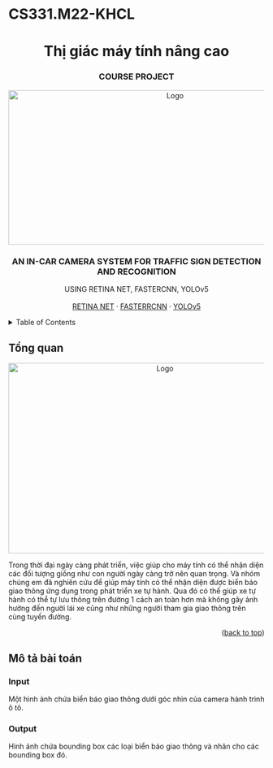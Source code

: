 # CS331.M22-KHCL  
<h1 align="center">Thị giác máy tính nâng cao</h1>
 
<!-- PROJECT LOGO -->
<div align="center">
  <h3 align="center">COURSE PROJECT</h3>
  <a>
    <img src="https://www.cio.com/wp-content/uploads/2021/12/ai-in-automotive_1280x609-100790232-orig.jpeg?quality=50&strip=all" alt="Logo" width="640" height="304.5">
  </a>

  <h3 align="center">AN IN-CAR CAMERA SYSTEM FOR TRAFFIC SIGN DETECTION AND RECOGNITION</h3>

  <p align="center">
    USING RETINA NET, FASTERCNN, YOLOv5
    <br />
    <br />
    <a href="https://www.miai.vn/2021/04/01/xay-dung-he-thong-nhan-dien-bien-bao-giao-thong-bang-retinanet/">RETINA NET</a>
    ·
    <a href="https://viblo.asia/p/deep-learning-thuat-toan-faster-rcnn-voi-bai-toan-phat-hien-duong-luoi-bo-faster-rcnn-object-detection-algorithm-for-nine-dash-line-detection-bJzKmREOZ9N">FASTERRCNN</a>
    ·
    <a href="https://viblo.asia/p/tong-hop-kien-thuc-tu-yolov1-den-yolov5-phan-1-naQZRRj0Zvx">YOLOv5</a>
  </p>
</div>


<!-- TABLE OF CONTENTS -->
<details>
  <summary>Table of Contents</summary>
  <ol>
    <li>
      <a href="#Tổng-quan">Tổng quan</a>
    </li>
    <li>
      <a href="#Mô-tả-bài-toán">Mô tả bài toán</a>
      <ul>
        <li><a href="#Input">Input</a></li>
        <li><a href="#Output">Output</a></li>
      </ul>
    </li>
    <li><a href="#usage">Khái quát bộ dữ liệu</a></li>
    <li><a href="#roadmap">Xây dựng bộ dữ liệu</a>
      <ul>
         <li><a href="#built-with">Các tiêu chí đề ra</a>
      </ul>
      <ul>
         <li><a href="#built-with">Label sử dụng LabelImg</a>
      </ul>
      <ul>
         <li><a href="#built-with">Phân bố lớp trong bộ dữ liệu</a>
      </ul>
    </li>
    <li><a href="#contributing">Hướng tiếp cận</a></li>
      <ul>
         <li><a href="#built-with">Giới thiệu về Retina Net</a>
      </ul>
      <ul>
         <li><a href="#built-with">Giới thiệu về FasterRCNN</a>
      </ul>
      <ul>
         <li><a href="#built-with">Giới thiệu về YOLOv5</a>
      </ul>
    <li><a href="#license">Training và Đánh giá model</a></li>
    <li><a href="#contact">So sánh</a></li>
  </ol>
</details>

<!-- TỔNG QUAN -->
## Tổng quan

<div align="center">
 <a>
    <img src="https://storage.googleapis.com/enterknow.com/data-contents/2021/09/autonomous-driving.jpg" alt="Logo" width="600" height="375">
 </a>
</div>
 
Trong thời đại ngày càng phát triển, việc giúp cho máy tính có thể nhận diện các đối tượng giống như con người ngày càng trở nên quan trọng. Và nhóm chúng em đã nghiên cứu để giúp máy tính có thể nhận diện được biển báo giao thông ứng dụng trong phát triển xe tự hành. Qua đó có thể giúp xe tự hành có thể tự lưu thông trên đường 1 cách an toàn hơn mà không gây ảnh hưởng đến người lái xe cũng như những người tham gia giao thông trên cùng tuyến đường.

<p align="right">(<a href="#top">back to top</a>)</p>

<!-- MÔ TẢ BÀI TOÁN -->
## Mô tả bài toán
### Input
Một hình ảnh chứa biển báo giao thông dưới góc nhìn của camera hành trình ô tô.

### Output
Hình ảnh chứa bounding box các loại biển báo giao thông và nhãn cho các bounding box đó.
